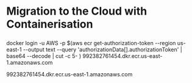 # Migration to the Cloud with Containerisation
#####

docker login -u AWS -p $(aws ecr get-authorization-token  --region us-east-1 --output text --query 'authorizationData[].authorizationToken' | base64 --decode | cut -c 5- ) 992382761454.dkr.ecr.us-east-1.amazonaws.com

992382761454.dkr.ecr.us-east-1.amazonaws.com
